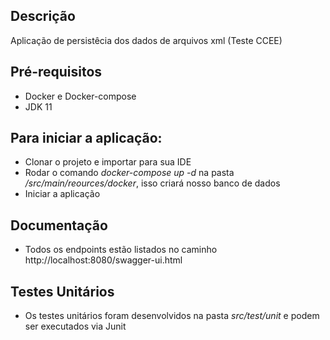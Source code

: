 ## Descrição

Aplicação de persistêcia dos dados de arquivos xml (Teste CCEE)

## Pré-requisitos
- Docker e Docker-compose
- JDK 11

## Para iniciar a aplicação:
- Clonar o projeto e importar para sua IDE
- Rodar o comando *docker-compose up -d* na pasta */src/main/reources/docker*, isso criará nosso banco de dados
- Iniciar a aplicação 

## Documentação
- Todos os endpoints estão listados no caminho http://localhost:8080/swagger-ui.html

## Testes Unitários 
- Os testes unitários foram desenvolvidos na pasta *src/test/unit* e podem ser executados via Junit
